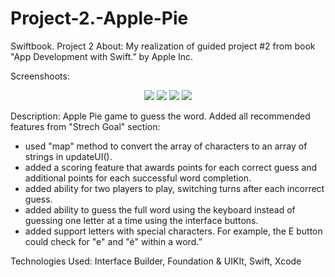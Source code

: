 # Project-2.-Apple-Pie
Swiftbook. Project 2
About: My realization of guided project #2 from book "App Development with Swift.” by Apple Inc.

Screenshoots:
<p align="center">
  <img src="https://github.com/soadap/Project-2.-Apple-Pie/blob/master/Screenshoots/screenshoot1.png?raw=true" with="250" titdle="ss1">
  <img src="https://github.com/soadap/Project-2.-Apple-Pie/blob/master/Screenshoots/screenshoot2.png?raw=true" with="250" titdle="ss2">
  <img src="https://github.com/soadap/Project-2.-Apple-Pie/blob/master/Screenshoots/screenshoot3.png?raw=true" with="250" titdle="ss3">
  <img src="https://github.com/soadap/Project-2.-Apple-Pie/blob/master/Screenshoots/screenshoot4.png?raw=true" with="250" titdle="ss4">
</p>

Description: Apple Pie game to guess the word.
Added all recommended features from "Strech Goal" section:

- used "map" method to convert the array of characters to an array of strings in updateUI().
- added a scoring feature that awards points for each correct guess and additional points for each successful word completion.
- added ability for two players to play, switching turns after each incorrect guess.
- added ability to guess the full word using the keyboard instead of guessing one letter at a time using the interface buttons.
- added support letters with special characters. For example, the E button could check for "e" and "é" within a word.”

Technologies Used: Interface Builder, Foundation & UIKIt, Swift, Xcode
